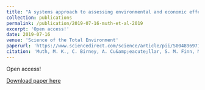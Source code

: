 ```yaml
---
title: "A systems approach to assessing environmental and economic effects of food loss and waste interventions in the United States"
collection: publications
permalink: /publication/2019-07-16-muth-et-al-2019
excerpt: 'Open access!'
date: 2019-07-16
venue: 'Science of the Total Environment'
paperurl: 'https://www.sciencedirect.com/science/article/pii/S0048969719328037'
citation: 'Muth, M. K., C. Birney, A. Cu&amp;eacute;llar, S. M. Finn, M. Freeman, J. N. Galloway, I. Gee, J. A. Gephart, K. Jones, L. Low, E. Meyer, Q. D. Read, T. Smith, K. A. Weitz, and S. Zoubek. 2019. A systems approach to assessing environmental and economic effects of food loss and waste interventions in the United States. Science of the Total Environment 685:1240-1254. DOI: 10.1016/j.scitotenv.2019.06.230.'
---
```

Open access!

[Download paper here](https://www.sciencedirect.com/science/article/pii/S0048969719328037)
